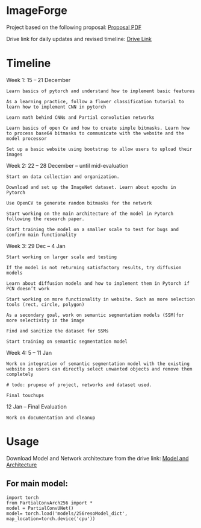 # ImageForge

Project based on the following proposal: [Proposal PDF](https://drive.google.com/file/d/1ZMRwdBRHLBz8K4tykRPaMaqEdKj7pjNK/view?usp=drive_link)

Drive link for daily updates and revised timeline: [Drive Link](https://drive.google.com/drive/folders/1haHVB1JbDJXEDeHzCLc2UZ2R-1ytNdKW?usp=drive_link)

# Timeline 

Week 1: 15 – 21 December 

    Learn basics of pytorch and understand how to implement basic features 

    As a learning practice, follow a flower classification tutorial to learn how to implement CNN in pytorch 

    Learn math behind CNNs and Partial convolution networks 

    Learn basics of open Cv and how to create simple bitmasks. Learn how to process base64 bitmasks to communicate with the website and the model processor 

    Set up a basic website using bootstrap to allow users to upload their images 

Week 2: 22 – 28 December – until mid-evaluation 

    Start on data collection and organization. 

    Download and set up the ImageNet dataset. Learn about epochs in Pytorch 

    Use OpenCV to generate random bitmasks for the network 

    Start working on the main architecture of the model in Pytorch following the research paper. 

    Start training the model on a smaller scale to test for bugs and confirm main functionality 

Week 3: 29 Dec – 4 Jan 

    Start working on larger scale and testing  

    If the model is not returning satisfactory results, try diffusion models 

    Learn about diffusion models and how to implement them in Pytorch if PCN doesn’t work  

    Start working on more functionality in website. Such as more selection tools (rect, circle, polygon) 

    As a secondary goal, work on semantic segmentation models (SSM)for more selectivity in the image 

    Find and sanitize the dataset for SSMs 

    Start training on semantic segmentation model 

Week 4: 5 – 11 Jan 

    Work on integration of semantic segmentation model with the existing website so users can directly select unwanted objects and remove them completely 

    # todo: prupose of project, networks and dataset used. 

    Final touchups 

12 Jan – Final Evaluation 

    Work on documentation and cleanup 

# Usage

Download Model and Network architecture from the drive link: [Model and Architecture](https://drive.google.com/drive/u/1/folders/1c-5tqHWRlHVjFq-suPen_SKiV5DF1vxR)

## For main model:

    import torch
    from PartialConvArch256 import *
    model = PartialConvUNet()
    model= torch.load('models/256resoModel_dict', map_location=torch.device('cpu')) 
    
